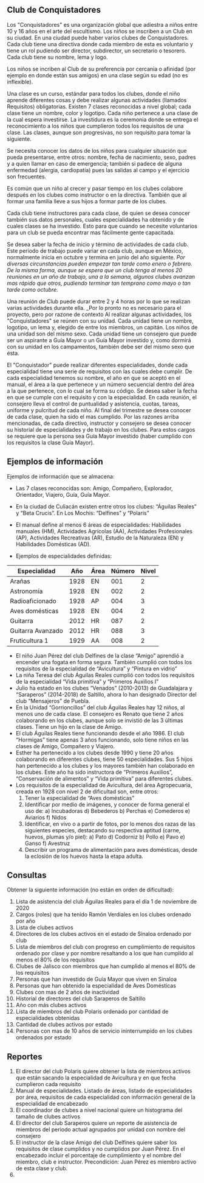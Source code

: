## Club de Conquistadores 
Los "Conquistadores" es una organización global que adiestra a niños entre 10 y 16 años en el arte del escultismo. Los niños se inscriben a un Club en su ciudad. En una ciudad puede haber varios clubes de Conquistadores. Cada club tiene una directiva donde cada miembro de esta es voluntario y tiene un rol pudiendo ser director, subdirector, un secretario o tesorero. Cada club tiene su nombre, lema y logo.

Los niños se incriben al Club de su preferencia por cercanía o afinidad (por ejemplo en donde están sus amigos) en una clase según su edad (no es inflexible).

Una clase es un curso, estándar para todos los clubes, donde el niño aprende diferentes cosas y debe realizar algunas actividades (llamados Requisitos) obligatorias. Existen 7 clases reconocidas a nivel global; cada clase tiene un nombre, color y logotipo. Cada niño pertenece a una clase de la cual espera investirse. La investidura es la ceremonia donde se entrega el reconocimiento a los niños que cumplieron todos los requisitos de una clase. Las clases, aunque son progresivas, no son requisito para tomar la siguiente.

Se necesita conocer los datos de los niños para cualquier situación que pueda presentarse, entre otros: nombre, fecha de nacimiento, sexo, padres y a quien llamar en caso de emergencia; también si padece de alguna enfermedad (alergia, cardiopatía) pues las salidas al campo y el ejercicio son frecuentes. 

Es común que un niño al crecer y pasar tiempo en los clubes colabore después en los clubes como instructor o en la directiva. También que al formar una familia lleve a sus hijos a formar parte de los clubes.

Cada club tiene instructores para cada clase, de quien se desea conocer también sus datos personales, cuales especialidades ha obtenido y de cuales clases se ha investido. Esto para que cuando se necesite voluntarios para un club se pueda encontrar mas fácilmente gente capacitada.

Se desea saber la fecha de inicio y término de actividades de cada club. Este periodo de trabajo puede variar en cada club, aunque en México, normalmente inicia en octubre y termina en junio del año siguiente. _Por diversas circunstancias pueden empezar tan tarde como enero o febrero. De la misma forma, aunque se espera que un club tenga al menos 20 reuniones en un año de trabajo, una a la semana, algunos clubes avanzan mas rápido que otros, pudiendo terminar tan temprano como mayo o tan tarde como octubre._

Una reunión de Club puede durar entre 2 y 4 horas por lo que se realizan varias actividades durante ella. _Por lo pronto no es necesario para el proyecto, pero por razone de contexto 
Al realizar algunas actividades, los "Conquistadores" se reúnen con su unidad. Cada unidad tiene un nombre, logotipo, un lema y, elegido de entre los miembros, un capitán. Los niños de una unidad son del mismo sexo. Cada unidad tiene un consejero que puede ser un aspirante a Guía Mayor o un Guía Mayor investido y, como dormirá con su unidad en los campamentos, también debe ser del mismo sexo que ésta. 

El "Conquistador" puede realizar diferentes especialidades, donde cada especialidad tiene una serie de requisitos con las cuales debe cumplir. De cada especialidad tenemos su nombre, el año en que se aceptó en el manual, el área a la que pertenece y un número secuencial dentro del área a la que pertenece, con lo cual se forma su código. 
Se desea saber la fecha en que se cumple con el requisito y con la especialidad. 
En cada reunión, el consejero lleva el control de puntualidad y asistencia, cuotas, tareas, uniforme y pulcritud de cada niño. Al final del trimestre se desea conocer de cada clase, quien ha sido el mas cumplido. 
Por las razones arriba mencionadas, de cada directivo, instructor y consejero se desea conocer su historial de especialidades y de trabajo en los clubes. Para estos cargos se requiere que la persona sea Guía Mayor investido (haber cumplido con los requisitos la clase Guía Mayor).

## Ejemplos de información

Ejemplos de información que se almacena:
- Las 7 clases reconocidas son: Amigo, Compañero, Explorador, Orientador, Viajero, Guía, Guía Mayor. 
- En la ciudad de Culiacán existen entre otros los clubes: “Águilas Reales” y “Beta Crucis”. En Los Mochis: “Delfines” y “Polaris”
- El manual define al menos 6 áreas de especialidades:  Habilidades manuales (HM), Actividades Agrícolas (AA), Actividades Profesionales (AP), Actividades Recreativas (AR), Estudio de la Naturaleza (EN) y Habilidades Domésticas (AD).

- Ejemplos de especialidades definidas:

|Especialidad|	Año	|Área|Número|	Nivel|
|------------|------|----|------|--------|
|Arañas|	1928|	EN|	001	|2|
|Astronomía|	1928|	EN|	002	|2|
|Radioaficionado|	1928	|AP	|004|	3|
|Aves domésticas|	1928	|EN	|004|	2|
|Guitarra|	2012|	HR	|087	|2|
|Guitarra Avanzado|	2012|	HR|	088|	3|
|Fruticultura 1| 1929 | 	AA| 	008|	2

- El niño Juan Pérez del club Delfines de la clase “Amigo” aprendió a encender una fogata en forma segura. También cumplió con todos los requisitos de la especialidad de “Avicultura” y “Pintura en vidrio”
- La niña Teresa del club Águilas Reales cumplió con todos los requisitos de la especialidad “Vida primitiva” y “Primeros Auxilios I”
- Julio ha estado en los clubes “Venados” (2010-2013) de Guadalajara y “Saraperos” (2014-2018) de Saltillo, ahora lo han designado Director del club “Mensajeros” de Puebla.
- En la Unidad “Gorrioncillos” del club Águilas Reales hay 12 niños, al menos uno de cada clase. El consejero es Renato que tiene 2 años colaborando en los clubes, aunque solo se invistió de las 3 últimas clases. Tiene un hijo en la clase de Amigo.
- El club Águilas Reales tiene funcionando desde el año 1986. El club “Hormigas” tiene apenas 3 años funcionando, solo tiene niños en las clases de Amigo, Compañero y Viajero.
- Esther ha pertenecido a los clubes desde 1990 y tiene 20 años colaborando en diferentes clubes, tiene 50 especialidades. Sus 5 hijos han pertenecido a los clubes y los mayores también han colaborado en los clubes. Este año ha sido instructora de “Primeros Auxilios”, “Conservación de alimentos” y “Vida primitiva” para diferentes clubes.
- Los requisitos de la especialidad de Avicultura, del área Agropecuaria, creada en 1928 con nivel 2 de dificultad son, entre otros:
    1.	Tener la especialidad de “Aves domésticas”
    2.	Identificar por medio de imágenes, y conocer de forma general el uso de: a) Incubadoras d) Bebederos b) Perchas e) Comederos e) Aviarios f) Nidos 
    3.	ldentificar, en vivo o a partir de fotos, por lo menos dos razas de las siguientes especies, destacando su respectiva aptitud (carne, huevos, plumas y/o piel): a) Pato d) Codorniz b) Pollo e) Pavo e) Ganso f) Avestruz 
    4.	Describir un programa de alimentación para aves domésticas, desde la eclosión de los huevos hasta la etapa adulta. 

## Consultas

Obtener la siguiente información (no están en orden de dificultad):
1.	Lista de asistencia del club Águilas Reales para el día 1 de noviembre de 2020
2.	Cargos (roles) que ha tenido Ramón Verdiales en los clubes ordenado por año
3.	Lista de clubes activos
4.	Directores de los clubes activos en el estado de Sinaloa ordenado por club
5.	Lista de miembros del club con progreso en cumplimiento de requisitos ordenado por clase y por nombre resaltando a los que han cumplido al menos el 80% de los requisitos 
6.	Clubes de Jalisco con miembros que han cumplido al menos el 80% de los requisitos
7.	Personas que han investido de Guía Mayor que viven en Sinaloa
8.	Personas que han obtenido la especialidad de Aves Domésticas
9.	Clubes con mas de 2 años de inactividad
10.	Historial de directores del club Saraperos de Saltillo
11.	Año con más clubes activos
12.	Lista de miembros del club Polaris ordenado por cantidad de especialidades obtenidas
13.	Cantidad de clubes activos por estado
14.	Personas con mas de 10 años de servicio ininterrumpido en los clubes ordenados por estado

## Reportes
1.	El director del club Polaris quiere obtener la lista de miembros activos que están sacando la especialidad de Avicultura y en que fecha cumplieron cada requisito
2.	Manual de especialidades. Listado de áreas, listado de especialidades por área, requisitos de cada especialidad con información general de la especialidad de encabezado 
3.	El coordinador de clubes a nivel nacional quiere un histograma del tamaño de clubes activos
4.	El director del club Saraperos quiere un reporte de asistencia de miembros del periodo actual agrupados por unidad con nombre del consejero
5.	El instructor de la clase Amigo del club Delfines quiere saber los requisitos de clase cumplidos y no cumplidos por Juan Pérez. En el encabezado incluir el porcentaje de cumplimiento y el nombre del miembro, club e instructor. Precondición: Juan Pérez es miembro activo de esta clase y club.
6.	

